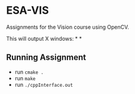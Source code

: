 # ESA-VIS

Assignments for the Vision course using OpenCV.  
  
This will output X windows:
* 
*

## Running Assignment

* run `cmake .`
* run `make`
* run `./cppInterface.out`